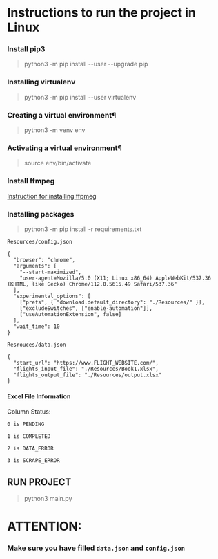 # Instructions to run the project in Linux

### Install pip3

> python3 -m pip install --user --upgrade pip

### Installing virtualenv

> python3 -m pip install --user virtualenv

### Creating a virtual environment¶

> python3 -m venv env

### Activating a virtual environment¶

> source env/bin/activate

### Install ffmpeg

<a href="https://phoenixnap.com/kb/ffmpeg-windows" target="_blank">Instruction for installing ffpmeg</a>

### Installing packages

> python3 -m pip install -r requirements.txt

`Resources/config.json`

```
{
  "browser": "chrome",
  "arguments": [
    "--start-maximized",
    "user-agent=Mozilla/5.0 (X11; Linux x86_64) AppleWebKit/537.36 (KHTML, like Gecko) Chrome/112.0.5615.49 Safari/537.36"
  ],
  "experimental_options": [
    ["prefs", { "download.default_directory": "./Resources/" }],
    ["excludeSwitches", ["enable-automation"]],
    ["useAutomationExtension", false]
  ],
  "wait_time": 10
}
```

`Resrouces/data.json`

```
{
  "start_url": "https://www.FLIGHT_WEBSITE.com/",
  "flights_input_file": "./Resources/Book1.xlsx",
  "flights_output_file": "./Resources/output.xlsx"
}
```

#### Excel File Information

Column Status:

    0 is PENDING

    1 is COMPLETED

    2 is DATA_ERROR

    3 is SCRAPE_ERROR

## RUN PROJECT

> python3 main.py

# ATTENTION:

### Make sure you have filled `data.json` and `config.json`
